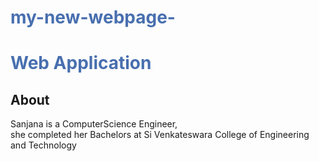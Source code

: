 # my-new-webpage-
<html>
  <head>
    <title>Sanjana Web Page</title>
<style>
  h1{
  color:rgb(72, 111, 175);
    </style>
</head>
  <body>
    <h1>Web Application</h1>
    <h2>About</h2>
    <p>
      Sanjana is a ComputerScience Engineer,<br> she completed her Bachelors at Si Venkateswara College of Engineering and Technology
    </p>
    </html>
    

